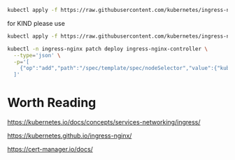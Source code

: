 ```sh
kubectl apply -f https://raw.githubusercontent.com/kubernetes/ingress-nginx/controller-v1.13.3/deploy/static/provider/cloud/deploy.yaml
```

for KIND please use
```sh
kubectl apply -f https://raw.githubusercontent.com/kubernetes/ingress-nginx/main/deploy/static/provider/kind/deploy.yaml

kubectl -n ingress-nginx patch deploy ingress-nginx-controller \
  --type='json' \
  -p='[
    {"op":"add","path":"/spec/template/spec/nodeSelector","value":{"kubernetes.io/hostname":"workshop-control-plane"}}
  ]'
```

# Worth Reading
https://kubernetes.io/docs/concepts/services-networking/ingress/

https://kubernetes.github.io/ingress-nginx/

https://cert-manager.io/docs/
